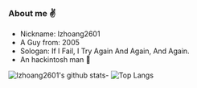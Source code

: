 ### About me :v:
- Nickname: lzhoang2601
- A Guy from: 2005
- Sologan: If I Fail, I Try Again And Again, And Again.
- An hackintosh man :apple:

![lzhoang2601's github stats](https://github-readme-stats.vercel.app/api?username=lzhoang2601&show_icons=true)- ![Top Langs](https://github-readme-stats.vercel.app/api/top-langs/?username=lzhoang2601&show_icons=true)
